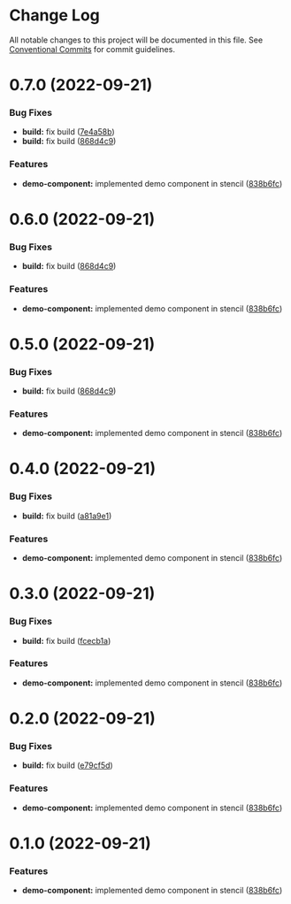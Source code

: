 # Change Log

All notable changes to this project will be documented in this file.
See [Conventional Commits](https://conventionalcommits.org) for commit guidelines.

# 0.7.0 (2022-09-21)


### Bug Fixes

* **build:** fix build ([7e4a58b](https://github.com/ionic-team/stencil-component-starter/commit/7e4a58be9fc9420d81c070c6fe451d2afa3b8b57))
* **build:** fix build ([868d4c9](https://github.com/ionic-team/stencil-component-starter/commit/868d4c9a112952b0f1f1efab26ca746ae56b913b))


### Features

* **demo-component:** implemented demo component in stencil ([838b6fc](https://github.com/ionic-team/stencil-component-starter/commit/838b6fca8171d8091508826ac9b1c12fff7669f4))





# 0.6.0 (2022-09-21)


### Bug Fixes

* **build:** fix build ([868d4c9](https://github.com/ionic-team/stencil-component-starter/commit/868d4c9a112952b0f1f1efab26ca746ae56b913b))


### Features

* **demo-component:** implemented demo component in stencil ([838b6fc](https://github.com/ionic-team/stencil-component-starter/commit/838b6fca8171d8091508826ac9b1c12fff7669f4))





# 0.5.0 (2022-09-21)


### Bug Fixes

* **build:** fix build ([868d4c9](https://github.com/ionic-team/stencil-component-starter/commit/868d4c9a112952b0f1f1efab26ca746ae56b913b))


### Features

* **demo-component:** implemented demo component in stencil ([838b6fc](https://github.com/ionic-team/stencil-component-starter/commit/838b6fca8171d8091508826ac9b1c12fff7669f4))





# 0.4.0 (2022-09-21)


### Bug Fixes

* **build:** fix build ([a81a9e1](https://github.com/ionic-team/stencil-component-starter/commit/a81a9e10145c9af081f57ff6ac1b5b5af7f6ea5e))


### Features

* **demo-component:** implemented demo component in stencil ([838b6fc](https://github.com/ionic-team/stencil-component-starter/commit/838b6fca8171d8091508826ac9b1c12fff7669f4))





# 0.3.0 (2022-09-21)


### Bug Fixes

* **build:** fix build ([fcecb1a](https://github.com/ionic-team/stencil-component-starter/commit/fcecb1a7102b0ad55a869ff70eba05b03b6cce8c))


### Features

* **demo-component:** implemented demo component in stencil ([838b6fc](https://github.com/ionic-team/stencil-component-starter/commit/838b6fca8171d8091508826ac9b1c12fff7669f4))





# 0.2.0 (2022-09-21)


### Bug Fixes

* **build:** fix build ([e79cf5d](https://github.com/ionic-team/stencil-component-starter/commit/e79cf5d813aad705778864a04f264b4cd88a4fe0))


### Features

* **demo-component:** implemented demo component in stencil ([838b6fc](https://github.com/ionic-team/stencil-component-starter/commit/838b6fca8171d8091508826ac9b1c12fff7669f4))





# 0.1.0 (2022-09-21)


### Features

* **demo-component:** implemented demo component in stencil ([838b6fc](https://github.com/ionic-team/stencil-component-starter/commit/838b6fca8171d8091508826ac9b1c12fff7669f4))
